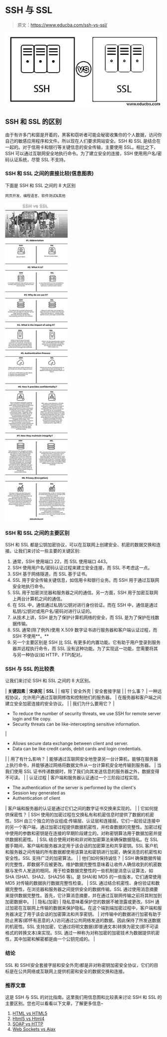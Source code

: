 # SSH 与 SSL

> 原文：<https://www.educba.com/ssh-vs-ssl/>

![SSH-vs-SSL](img/609ff95c02c3598cd433afb7074f5ed5.png)



## SSH 和 SSL 的区别

由于有许多门和窗是开着的，黑客和窃听者可能会秘密收集你的个人数据，访问你自己的敏感应用程序和文件。所以现在人们要求网站安全。SSH 和 SSL 是结合在一起的。对于信用卡和银行等关键信息的安全传输，主要使用 SSL。相比之下，SSH 可以通过互联网安全地执行命令。为了建立安全的连接，SSH 使用用户名/密码认证系统，尽管 SSL 不支持。

### SSH 和 SSL 之间的直接比较(信息图表)

下面是 SSH 和 SSL 之间的 8 大区别

<small>网页开发、编程语言、软件测试&其他</small>

![SSH-vs-SSL-info](img/4de054e32a0544b8db233068be1d61c0.png)



### SSH 和 SSL 之间的主要区别

SSH 和 SSL 都是公钥加密协议，可以在互联网上创建安全、机密的数据交换和连接。让我们来讨论一些主要的关键区别:

1.  通常，SSH 使用端口 22，而 SSL 使用端口 443。
2.  SSH 使用用户名/密码认证过程来建立安全连接，而 SSL 不考虑这一点。
3.  SSH 基于网络隧道，而 SSL 基于证书。
4.  SSL 用于安全传输关键信息，如信用卡和银行业务。而 SSH 用于通过互联网安全地执行命令。
5.  SSL 用于加密浏览器和服务器之间的通信。另一方面，SSH 用于加密互联网上两台计算机之间的通信。
6.  在 SSL 中，通信通过私钥/公钥对进行身份验证。而在 SSH 中，通信是通过私钥/公钥对或用户名/密码对进行认证的。
7.  从技术上讲，SSH 是为了保护计算机网络的安全，而 SSL 是为了保护在线数据传输。
8.  SSL 通常(除了例外)使用 X.509 数字证书进行服务器和客户端认证过程，而 SSH 不使用**。**
9.  另一个主要区别是 SSH 比 SSL 有更多的内置功能。它有助于用户登录到服务器并远程执行命令，而 SSL 没有这种功能。为了实现这一功能，您需要将其与另一种协议(如 HTTP、FTP)配对。

### SSH 与 SSL 的比较表

让我们来讨论 SSH 和 SSL 之间的 8 大区别。

| **关键因素** | **宋承宪** | **SSL** |
| 缩写 | 安全外壳 | 安全套接字层 |
| 什么事？ | 一种远程协议，允许用户通过互联网修改和控制他们的服务器。 | 在服务器和客户端之间建立安全加密连接的安全协议。 |
| 我们为什么要用它？ | 

*   To reduce the number of security threats, we use SSH for remote server login and file copy.
*   Security threats can be like-intercepting sensitive information.

 | 

*   Allows secure data exchange between client and server.
*   Data can be like credit cards, debit cards and login credentials.

 |
| 用了有什么影响？ | 能够通过互联网安全地登录另一台计算机，能够在服务器上执行命令，并能够通过网络将数据文件从一台计算机安全地传输到服务器。 | 当我们使用 SSL 证书传递数据时，除了我们向其发送信息的服务器之外，数据变得不可读。 |
| 认证过程 | 客户端和服务器认证通过一个三阶段过程实现。

*   The authentication of the server is performed by the client's
*   Session key generated as
*   Authentication of client

 | 客户端和服务器的认证是通过它们之间的数字证书交换来实现的。 |
| 它如何提供保密性？ | SSH 使用的加密过程在交换私有和机密信息时提供了数据的机密性。SSH 由三个独立的协议组成:传输层、认证层和连接层。它们一起验证连接中的另一个客户端，通过加密过程提供数据机密性，并检查数据的完整性。加密过程中使用的参数和密钥是在连接的早期阶段建立的。对称密钥算法用于数据加密并提供数据机密性。 | SSL 结合使用对称和非对称加密算法来确保数据隐私。在 SSL 握手期间，客户端和服务器决定用于该会话的加密算法和共享密钥。SSL 客户机和服务器之间传输的所有数据都使用该算法和密钥进行加密，确保消息的机密性和安全性。SSL 支持广泛的加密算法。 |
| 他们如何保持诚信？ | SSH 确保数据传输的完整性，即数据不应被更改。维护数据完整性意味着让收件人确信收到的机密数据与发件人发送的相同。用于检查数据完整性的一些机制是消息认证算法，如 SHA (SHA1、SHA2、SHA256 等)。是 SHA)和 MD5 的一些版本，它们通常使用 MD5 对传输的数据执行数据完整性检查。 | SSL 通过结合机密性、身份验证和数据完整性，在浏览器和服务器之间提供安全的数据传输。SSL 通过使用消息摘要来提供数据完整性。首先，它计算消息摘要，并在通过互联网传输之前将其附加到加密数据中。 |
| 隐私(加密) | 隐私意味着保护您的数据不被泄露或更改。SSH 通过加密在互联网上传输的数据来保护隐私。在这个端到端加密过程中，客户端和服务器决定了用于该会话的加密算法和共享密钥。 | 对传输中的数据进行加密有助于防止黑客(即怀有恶意的人)访问通过公共网络发送的数据。因此保持了所发送数据的机密性。SSL 支持加密，它通过将明文数据(即普通文本)转换为密文(即不可读格式的转换文本)来实现。SSL 通过一种称为对称加密的加密技术为数据提供机密性，其中加密和解密都是由一个公钥完成的。 |

### 结论

SSL 和 SSH(安全套接字层和安全外壳)都是非对称密钥加密安全协议，它们的目标是在公共网络或互联网上提供机密和安全的数据交换和连接。

### 推荐文章

这是 SSH 与 SSL 的对比指南。这里我们用信息图和比较表来讨论 SSH 和 SSL 的主要区别。您也可以看看以下文章，了解更多信息–

1.  [HTML vs HTML5](https://www.educba.com/html-vs-html5/)
2.  [Html5 vs Html4](https://www.educba.com/html5-vs-html4/)
3.  [SOAP vs HTTP](https://www.educba.com/soap-vs-http/)
4.  [Web Sockets vs Ajax](https://www.educba.com/web-sockets-vs-ajax/)





